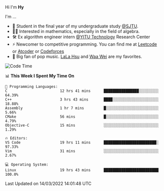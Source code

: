 Hi I'm **Hy**

I'm ...
- 🌱 Student in the final year of my undergraduate study [@SJTU](https://en.sjtu.edu.cn/).
- 👨‍🔬 Interested in mathematics, especially in the field of algebra.
- 🛠️ Ex algorithm engineer intern [@YITU Technology](https://www.yitutech.com/en/) Research Center
- ⚡ Newcomer to competitive programming. You can find me at [Leetcode](https://leetcode-cn.com/u/_hy3/) or [Atcoder](https://atcoder.jp/users/Hy3) or [Codeforces](https://codeforces.com/profile/Hy3)
- 🎵 Big fan of pop music. [LaLa Hsu](https://music.apple.com/cn/artist/%E5%BE%90%E4%BD%B3%E8%8E%B9/387317532) and [Waa Wei](https://music.apple.com/cn/artist/%E9%AD%8F%E5%A6%82%E8%90%B1/426913195) are my favorites.

<!--START_SECTION:waka-->
![Code Time](http://img.shields.io/badge/Code%20Time-25%20hrs%2034%20mins-blue)

📊 **This Week I Spent My Time On** 

```text
💬 Programming Languages: 
C                        12 hrs 41 mins      ████████████████░░░░░░░░░   64.39% 
C++                      3 hrs 43 mins       ████░░░░░░░░░░░░░░░░░░░░░   18.88% 
Assembly                 1 hr 7 mins         █░░░░░░░░░░░░░░░░░░░░░░░░   5.66% 
CMake                    56 mins             █░░░░░░░░░░░░░░░░░░░░░░░░   4.79% 
Objective-C              15 mins             ░░░░░░░░░░░░░░░░░░░░░░░░░   1.29%

🔥 Editors: 
VS Code                  19 hrs 11 mins      ████████████████████████░   97.33% 
Vim                      31 mins             ░░░░░░░░░░░░░░░░░░░░░░░░░   2.67%

💻 Operating System: 
Linux                    19 hrs 43 mins      █████████████████████████   100.0%

```


 Last Updated on 14/03/2022 14:01:48 UTC
<!--END_SECTION:waka-->

